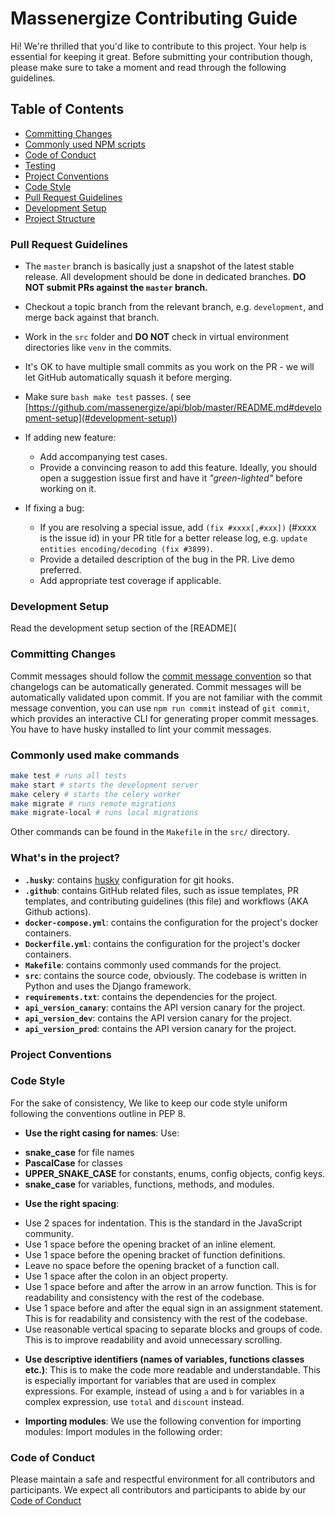 # Massenergize Contributing Guide

Hi! We're thrilled that you'd like to contribute to this project. Your help is essential for keeping it great.
Before submitting your contribution though, please make sure to take a moment and read through the following guidelines.

## Table of Contents

- [Committing Changes](#committing-changes)
- [Commonly used NPM scripts](#commonly-used-npm-scripts)
- [Code of Conduct](#code-of-conduct)
- [Testing](https://github.com/massenergize/api/blob/master/README.md#testing)
- [Project Conventions](#project-convention)
- [Code Style](#code-style)
- [Pull Request Guidelines](#pull-request-guidelines)
- [Development Setup](#development-setup)
- [Project Structure](https://github.com/massenergize/api/blob/master/README.md/README.MD#project-structure)

### Pull Request Guidelines

- The `master` branch is basically just a snapshot of the latest stable release. All development should be done in
  dedicated branches. **DO NOT submit PRs against the `master` branch.**

- Checkout a topic branch from the relevant branch, e.g. `development`, and merge back against that branch.

- Work in the `src` folder and **DO NOT** check in virtual environment directories like `venv` in the commits.

- It's OK to have multiple small commits as you work on the PR - we will let GitHub automatically squash it before
  merging.

- Make sure ```bash make test``` passes. (
  see [https://github.com/massenergize/api/blob/master/README.md#development-setup](#development-setup))

- If adding new feature:
    - Add accompanying test cases.
    - Provide a convincing reason to add this feature. Ideally, you should open a suggestion issue first and have it
      _"green-lighted"_ before working on it.

- If fixing a bug:
    - If you are resolving a special issue, add `(fix #xxxx[,#xxx])` (#xxxx is the issue id) in your PR title for a
      better release log, e.g. `update entities encoding/decoding (fix #3899)`.
    - Provide a detailed description of the bug in the PR. Live demo preferred.
    - Add appropriate test coverage if applicable.

### Development Setup

Read the development setup section of the [README](

### Committing Changes

Commit messages should follow
the [commit message convention](https://github.com/Obsidian-Achernar/money-transfer-fr/blob/main/.github/COMMIT_CONVENTION.md)
so
that changelogs can be automatically generated. Commit messages will be automatically validated upon commit. If you are
not familiar with the commit message convention, you can use `npm run commit` instead of `git commit`, which provides an
interactive CLI for generating proper commit messages. You have to have husky installed to lint your commit messages.

### Commonly used make commands

``` bash
make test # runs all tests
make start # starts the development server
make celery # starts the celery worker
make migrate # runs remote migrations
make migrate-local # runs local migrations
```

Other commands can be found in the `Makefile` in the `src/` directory.

### What's in the project?

- **`.husky`**: contains [husky](https://typicode.github.io/husky/#/) configuration for git hooks.
- **`.github`**: contains GitHub related files, such as issue templates, PR templates, and contributing guidelines (this
  file) and workflows (AKA Github actions).
- **`docker-compose.yml`**: contains the configuration for the project's docker containers.
- **`Dockerfile.yml`**: contains the configuration for the project's docker containers.
- **`Makefile`**: contains commonly used commands for the project.
- **`src`**: contains the source code, obviously. The codebase is written in Python and uses the Django framework.
- **`requirements.txt`**: contains the dependencies for the project.
- **`api_version_canary`**: contains the API version canary for the project.
- **`api_version_dev`**: contains the API version canary for the project.
- **`api_version_prod`**: contains the API version canary for the project.



### Project Conventions



### Code Style

For the sake of consistency, We like to keep our code style uniform following the conventions outline in PEP 8.

- **Use the right casing for names**: Use:

+ **snake_case** for file names
+ **PascalCase** for classes
+ **UPPER_SNAKE_CASE** for constants, enums, config objects, config keys.
+ **snake_case** for variables, functions, methods, and modules.

- **Use the right spacing**:

+ Use 2 spaces for indentation. This is the standard in the JavaScript community.
+ Use 1 space before the opening bracket of an inline element.
+ Use 1 space before the opening bracket of function definitions.
+ Leave no space before the opening bracket of a function call.
+ Use 1 space after the colon in an object property.
+ Use 1 space before and after the arrow in an arrow function. This is for readability and consistency with the rest of
  the codebase.
+ Use 1 space before and after the equal sign in an assignment statement. This is for readability and consistency with
  the rest of the codebase.
+ Use reasonable vertical spacing to separate blocks and groups of code. This is to improve readability and avoid
  unnecessary scrolling.

- **Use descriptive identifiers (names of variables, functions classes etc.)**: This is to make the code more readable
  and
  understandable. This is especially important for variables that are used in complex expressions. For example, instead
  of using `a` and `b` for variables in a complex expression, use `total` and `discount` instead.

- **Importing modules**: We use the following convention for importing modules:
  Import modules in the following order:




### Code of Conduct

Please maintain a safe and respectful environment for all contributors and participants. We expect all contributors and
participants to abide by
our [Code of Conduct](https://github.com/massenergize/api/blob/master/.github/CODE_OF_CONDUCT.md)
